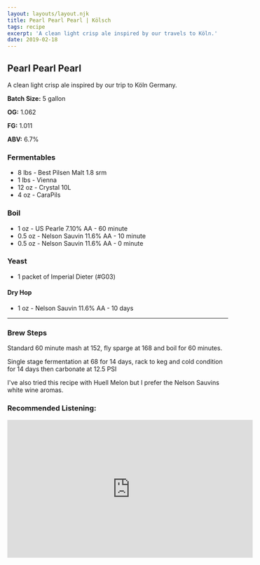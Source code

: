 ```yaml
---
layout: layouts/layout.njk
title: Pearl Pearl Pearl | Kölsch
tags: recipe
excerpt: 'A clean light crisp ale inspired by our travels to Köln.'
date: 2019-02-18
---
```


## Pearl Pearl Pearl
A clean light crisp ale inspired by our trip to Köln Germany.

<section class='recipe'>

**Batch Size:** 5 gallon

**OG:** 1.062

**FG:** 1.011

**ABV:** 6.7%

### Fermentables
- 8 lbs - Best Pilsen Malt 1.8 srm
- 1 lbs - Vienna 
- 12 oz - Crystal 10L
- 4 oz - CaraPils

	
### Boil
- 1 oz - US Pearle 7.10% AA - 60 minute
- 0.5 oz - Nelson Sauvin 11.6% AA - 10 minute
- 0.5 oz - Nelson Sauvin 11.6% AA - 0 minute


### Yeast
- 1 packet of Imperial Dieter (#G03)

#### Dry Hop
- 1 oz - Nelson Sauvin 11.6% AA - 10 days

---
### Brew Steps

Standard 60 minute mash at 152, fly sparge at 168
and boil for 60 minutes.

Single stage fermentation at 68 for 14 days, 
rack to keg and cold condition for 14 days then carbonate at 12.5 PSI

I've also tried this recipe with Huell Melon but I prefer the Nelson Sauvins white wine aromas.
	
</section>

### Recommended Listening:

<iframe width="560" height="315" src="https://www.youtube.com/embed/74V8FGdCblU" frameborder="0" allow="accelerometer; autoplay; encrypted-media; gyroscope; picture-in-picture" allowfullscreen></iframe>